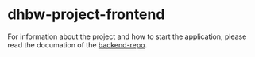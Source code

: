 # dhbw-project-frontend

For information about the project and how to start the application, please read the documation of the [backend-repo](https://github.com/nikolockenvitz/dhbw-project-backend).

